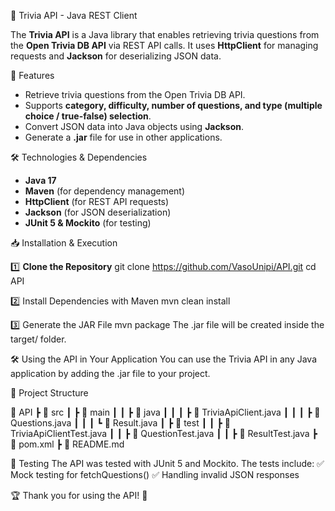 🎯 Trivia API - Java REST Client

The **Trivia API** is a Java library that enables retrieving trivia questions from the **Open Trivia DB API** via REST API calls. It uses **HttpClient** for managing requests and **Jackson** for deserializing JSON data.

🚀 Features
- Retrieve trivia questions from the Open Trivia DB API.
- Supports **category, difficulty, number of questions, and type (multiple choice / true-false) selection**.
- Convert JSON data into Java objects using **Jackson**.
- Generate a **.jar** file for use in other applications.

🛠️ Technologies & Dependencies
- **Java 17**
- **Maven** (for dependency management)
- **HttpClient** (for REST API requests)
- **Jackson** (for JSON deserialization)
- **JUnit 5 & Mockito** (for testing)

📥 Installation & Execution

1️⃣ **Clone the Repository**
git clone https://github.com/VasoUnipi/API.git
cd API

2️⃣ Install Dependencies with Maven
mvn clean install

3️⃣ Generate the JAR File
mvn package
The .jar file will be created inside the target/ folder.

🛠️ Using the API in Your Application
You can use the Trivia API in any Java application by adding the .jar file to your project.

📂 Project Structure

📁 API
 ┣ 📂 src
 ┃ ┣ 📂 main
 ┃ ┃ ┣ 📂 java
 ┃ ┃ ┃ ┣ 📜 TriviaApiClient.java
 ┃ ┃ ┃ ┣ 📜 Questions.java
 ┃ ┃ ┃ ┗ 📜 Result.java
 ┃ ┣ 📂 test
 ┃ ┃ ┣ 📜 TriviaApiClientTest.java
 ┃ ┃ ┣ 📜 QuestionTest.java
 ┃ ┃ ┣ 📜 ResultTest.java
 ┣ 📜 pom.xml
 ┣ 📜 README.md

🧪 Testing
The API was tested with JUnit 5 and Mockito. The tests include: 
✅ Mock testing for fetchQuestions()
✅ Handling invalid JSON responses

🏆 Thank you for using the API! 🎉
